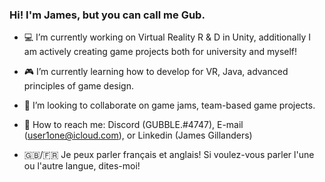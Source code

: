 ### Hi! I'm James, but you can call me Gub.

- 💻 I’m currently working on Virtual Reality R & D in Unity, additionally I am actively creating game projects both for university and myself!

- 🎮 I’m currently learning how to develop for VR, Java, advanced principles of game design.

- 👥 I’m looking to collaborate on game jams, team-based game projects. 

- 📨 How to reach me: Discord (GUBBLE.#4747), E-mail (user1one@icloud.com), or Linkedin (James Gillanders)

- 🇬🇧/🇫🇷  Je peux parler français et anglais! Si voulez-vous parler l'une ou l'autre langue, dites-moi!

